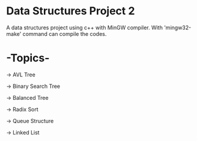 # Data Structures Project 2

A data structures project using c++ with MinGW compiler.
With 'mingw32-make' command can compile the codes.

# -Topics-

-> AVL Tree

-> Binary Search Tree

-> Balanced Tree

-> Radix Sort

-> Queue Structure

-> Linked List

